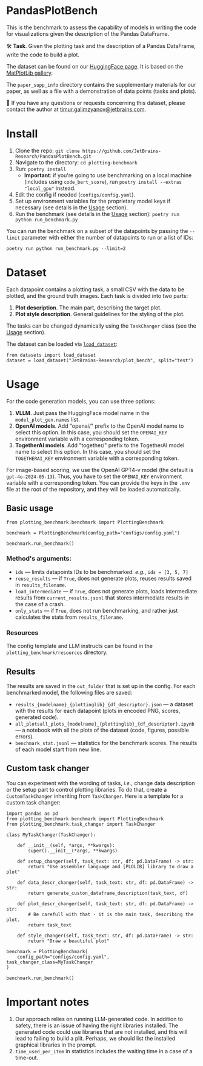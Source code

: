 # PandasPlotBench

This is the benchmark to assess the capability of models in writing the code for visualizations given the description of the Pandas DataFrame.

🛠️ **Task**. Given the plotting task and the description of a Pandas DataFrame, write the code to build a plot.

The dataset can be found on our [HuggingFace page](https://huggingface.co/datasets/JetBrains-Research/plot_bench). It is based on the [MatPlotLib gallery](https://matplotlib.org/stable/gallery/index.html).

The `paper_supp_info` directory contains the supplementary materials for our paper, as well as a file with a demonstration of data points (tasks and plots).

📩 If you have any questions or requests concerning this dataset, please contact the author at [timur.galimzyanov@jetbrains.com](mailto:timur.galimzyanov@jetbrains.com).

# Install

1. Clone the repo: `git clone https://github.com/JetBrains-Research/PandasPlotBench.git`
2. Navigate to the directory: `cd plotting-benchmark`
3. Run: `poetry install`
   * **Important**: if you're going to use benchmarking on a local machine (includes using `code_bert_score`), run `poetry install --extras "local_gpu"` instead.
4. Edit the config if needed (`configs/config.yaml`).
5. Set up environment variables for the proprietary model keys if necessary (see details in the [Usage](#usage) section).
6. Run the benchmark (see details in the [Usage](#usage) section):
`poetry run python run_benchmark.py`

You can run the benchmark on a subset of the datapoints by passing the `--limit` parameter with either the number of datapoints to run or a list of IDs:

`poetry run python run_benchmark.py --limit=2`

# Dataset

Each datapoint contains a plotting task, a small CSV with the data to be plotted, and the ground truth images. 
Each task is divided into two parts:
1. **Plot description**. The main part, describing the target plot.
2. **Plot style description**. General guidelines for the styling of the plot.

The tasks can be changed dynamically using the `TaskChanger` class (see the [Usage](#usage) section).

The dataset can be loaded via [`load_dataset`](https://huggingface.co/docs/datasets/v3.1.0/en/package_reference/loading_methods#datasets.load_dataset):

```
from datasets import load_dataset
dataset = load_dataset("JetBrains-Research/plot_bench", split="test")
```

# Usage

For the code generation models, you can use three options:

1. **VLLM**. Just pass the HuggingFace model name in the `model_plot_gen.names` list.
2. **OpenAI models**. Add "openai/" prefix to the OpenAI model name to select this option. In this case, you should set the `OPENAI_KEY` environment variable with a corresponding token. 
3. **TogetherAI models**. Add "together/" prefix to the TogetherAI model name to select this option. In this case, you should set the `TOGETHERAI_KEY` environment variable with a corresponding token.

For image-based scoring, we use the OpenAI GPT4-v model (the default is `gpt-4o-2024-05-13`). Thus, you have to set the `OPENAI_KEY` environment variable with a corresponding token.
You can provide the keys in the `.env` file at the root of the repository, and they will be loaded automatically.

## Basic usage
```
from plotting_benchmark.benchmark import PlottingBenchmark

benchmark = PlottingBenchmark(config_path="configs/config.yaml")

benchmark.run_benchmark()
```

### Method's arguments:

- `ids` — limits datapoints IDs to be benchmarked: _e.g._, `ids = [3, 5, 7]`
- `reuse_results` — if `True`, does not generate plots, reuses results saved in `results_filename`.
- `load_intermediate` — if `True`, does not generate plots, loads intermediate results from `current_results.jsonl`
that stores intermediate results in the case of a crash.
- `only_stats` — if `True`, does not run benchmarking, and rather just calculates the stats from `results_filename`.

### Resources

The config template and LLM instructs can be found in the `plotting_benchmark/resources` directory.


## Results

The results are saved in the `out_folder` that is set up in the config.
For each benchmarked model, the following files are saved:

- `results_{modelname}_{plottinglib}_{df_descriptor}.json` — a dataset with the results for each datapoint (plots in encoded PNG, scores, generated code).
- `all_plotsall_plots_{modelname}_{plottinglib}_{df_descriptor}.ipynb` — a notebook with all the plots of the dataset (code, figures, possible errors).
- `benchmark_stat.jsonl` — statistics for the benchmark scores. The results of each model start from new line.
 

## Custom task changer

You can experiment with the wording of tasks, _i.e._, change data description or the setup part to control plotting libraries.
To do that, create a `CustomTaskChanger` inheriting from `TaskChanger`. Here is a template for a custom task changer:

```
import pandas as pd
from plotting_benchmark.benchmark import PlottingBenchmark
from plotting_benchmark.task_changer import TaskChanger

class MyTaskChanger(TaskChanger):

    def __init__(self, *args, **kwargs):
        super().__init__(*args, **kwargs)
   
    def setup_changer(self, task_text: str, df: pd.DataFrame) -> str:
        return "Use assembler language and [PLOLIB] library to draw a plot"

    def data_descr_changer(self, task_text: str, df: pd.DataFrame) -> str:
        return generate_custon_dataframe_description(task_text, df)
        
    def plot_descr_changer(self, task_text: str, df: pd.DataFrame) -> str:
        # Be carefull with that - it is the main task, describing the plot.
        return task_text

    def style_changer(self, task_text: str, df: pd.DataFrame) -> str:
        return "Draw a beautiful plot"

benchmark = PlottingBenchmark(
    config_path="configs/config.yaml", task_changer_class=MyTaskChanger
)

benchmark.run_benchmark()
```

# Important notes

1. Our approach relies on running LLM-generated code. In addition to safety, there is an issue of having the right libraries installed. The generated code could use libraries that are not installed, and this will lead to failing to build a plit. Perhaps, we should list the installed graphical libraries in the prompt.
2. `time_used_per_item` in statistics includes the waiting time in a case of a time-out.

